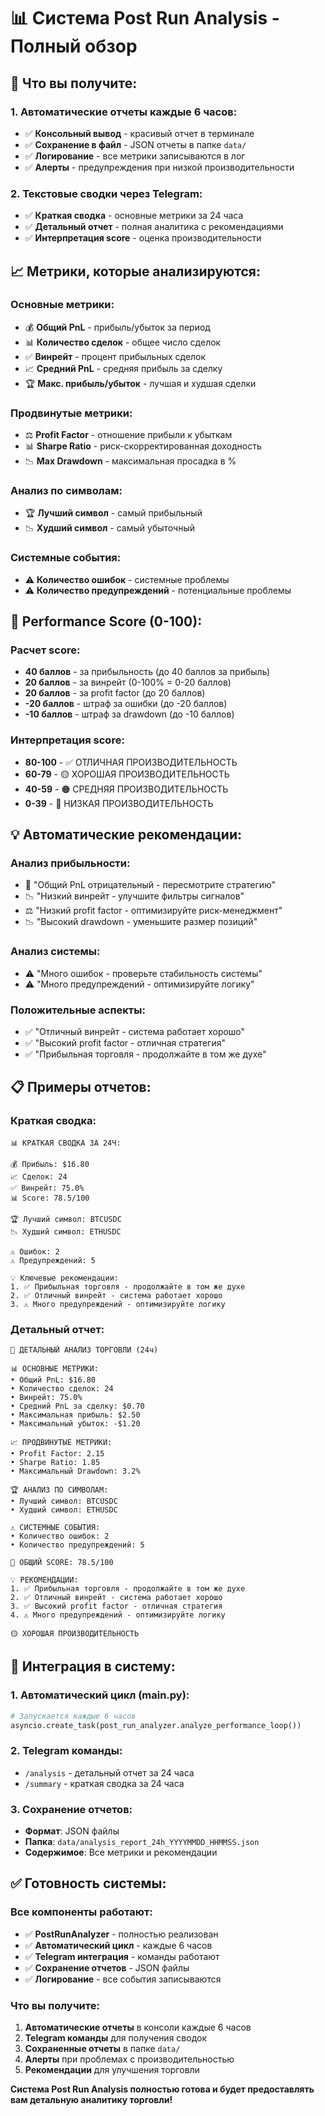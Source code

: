 # 📊 Система Post Run Analysis - Полный обзор

## 🎯 **Что вы получите:**

### **1. Автоматические отчеты каждые 6 часов:**
- ✅ **Консольный вывод** - красивый отчет в терминале
- ✅ **Сохранение в файл** - JSON отчеты в папке `data/`
- ✅ **Логирование** - все метрики записываются в лог
- ✅ **Алерты** - предупреждения при низкой производительности

### **2. Текстовые сводки через Telegram:**
- ✅ **Краткая сводка** - основные метрики за 24 часа
- ✅ **Детальный отчет** - полная аналитика с рекомендациями
- ✅ **Интерпретация score** - оценка производительности

## 📈 **Метрики, которые анализируются:**

### **Основные метрики:**
- 💰 **Общий PnL** - прибыль/убыток за период
- 📊 **Количество сделок** - общее число сделок
- ✅ **Винрейт** - процент прибыльных сделок
- 📈 **Средний PnL** - средняя прибыль за сделку
- 🏆 **Макс. прибыль/убыток** - лучшая и худшая сделки

### **Продвинутые метрики:**
- ⚖️ **Profit Factor** - отношение прибыли к убыткам
- 📊 **Sharpe Ratio** - риск-скорректированная доходность
- 📉 **Max Drawdown** - максимальная просадка в %

### **Анализ по символам:**
- 🏆 **Лучший символ** - самый прибыльный
- 📉 **Худший символ** - самый убыточный

### **Системные события:**
- ⚠️ **Количество ошибок** - системные проблемы
- ⚠️ **Количество предупреждений** - потенциальные проблемы

## 🎯 **Performance Score (0-100):**

### **Расчет score:**
- **40 баллов** - за прибыльность (до 40 баллов за прибыль)
- **20 баллов** - за винрейт (0-100% = 0-20 баллов)
- **20 баллов** - за profit factor (до 20 баллов)
- **-20 баллов** - штраф за ошибки (до -20 баллов)
- **-10 баллов** - штраф за drawdown (до -10 баллов)

### **Интерпретация score:**
- **80-100** - ✅ ОТЛИЧНАЯ ПРОИЗВОДИТЕЛЬНОСТЬ
- **60-79** - 🟡 ХОРОШАЯ ПРОИЗВОДИТЕЛЬНОСТЬ
- **40-59** - 🟠 СРЕДНЯЯ ПРОИЗВОДИТЕЛЬНОСТЬ
- **0-39** - 🔴 НИЗКАЯ ПРОИЗВОДИТЕЛЬНОСТЬ

## 💡 **Автоматические рекомендации:**

### **Анализ прибыльности:**
- 🔴 "Общий PnL отрицательный - пересмотрите стратегию"
- 📉 "Низкий винрейт - улучшите фильтры сигналов"
- ⚖️ "Низкий profit factor - оптимизируйте риск-менеджмент"
- 📉 "Высокий drawdown - уменьшите размер позиций"

### **Анализ системы:**
- ⚠️ "Много ошибок - проверьте стабильность системы"
- ⚠️ "Много предупреждений - оптимизируйте логику"

### **Положительные аспекты:**
- ✅ "Отличный винрейт - система работает хорошо"
- ✅ "Высокий profit factor - отличная стратегия"
- ✅ "Прибыльная торговля - продолжайте в том же духе"

## 📋 **Примеры отчетов:**

### **Краткая сводка:**
```
📊 КРАТКАЯ СВОДКА ЗА 24Ч:

💰 Прибыль: $16.80
📈 Сделок: 24
✅ Винрейт: 75.0%
📊 Score: 78.5/100

🏆 Лучший символ: BTCUSDC
📉 Худший символ: ETHUSDC

⚠️ Ошибок: 2
⚠️ Предупреждений: 5

💡 Ключевые рекомендации:
1. ✅ Прибыльная торговля - продолжайте в том же духе
2. ✅ Отличный винрейт - система работает хорошо
3. ⚠️ Много предупреждений - оптимизируйте логику
```

### **Детальный отчет:**
```
🎯 ДЕТАЛЬНЫЙ АНАЛИЗ ТОРГОВЛИ (24ч)

📊 ОСНОВНЫЕ МЕТРИКИ:
• Общий PnL: $16.80
• Количество сделок: 24
• Винрейт: 75.0%
• Средний PnL за сделку: $0.70
• Максимальная прибыль: $2.50
• Максимальный убыток: -$1.20

📈 ПРОДВИНУТЫЕ МЕТРИКИ:
• Profit Factor: 2.15
• Sharpe Ratio: 1.85
• Максимальный Drawdown: 3.2%

🏆 АНАЛИЗ ПО СИМВОЛАМ:
• Лучший символ: BTCUSDC
• Худший символ: ETHUSDC

⚠️ СИСТЕМНЫЕ СОБЫТИЯ:
• Количество ошибок: 2
• Количество предупреждений: 5

🎯 ОБЩИЙ SCORE: 78.5/100

💡 РЕКОМЕНДАЦИИ:
1. ✅ Прибыльная торговля - продолжайте в том же духе
2. ✅ Отличный винрейт - система работает хорошо
3. ✅ Высокий profit factor - отличная стратегия
4. ⚠️ Много предупреждений - оптимизируйте логику

🟡 ХОРОШАЯ ПРОИЗВОДИТЕЛЬНОСТЬ
```

## 🔧 **Интеграция в систему:**

### **1. Автоматический цикл (main.py):**
```python
# Запускается каждые 6 часов
asyncio.create_task(post_run_analyzer.analyze_performance_loop())
```

### **2. Telegram команды:**
- `/analysis` - детальный отчет за 24 часа
- `/summary` - краткая сводка за 24 часа

### **3. Сохранение отчетов:**
- **Формат**: JSON файлы
- **Папка**: `data/analysis_report_24h_YYYYMMDD_HHMMSS.json`
- **Содержимое**: Все метрики и рекомендации

## ✅ **Готовность системы:**

### **Все компоненты работают:**
- ✅ **PostRunAnalyzer** - полностью реализован
- ✅ **Автоматический цикл** - каждые 6 часов
- ✅ **Telegram интеграция** - команды работают
- ✅ **Сохранение отчетов** - JSON файлы
- ✅ **Логирование** - все события записываются

### **Что вы получите:**
1. **Автоматические отчеты** в консоли каждые 6 часов
2. **Telegram команды** для получения сводок
3. **Сохраненные отчеты** в папке `data/`
4. **Алерты** при проблемах с производительностью
5. **Рекомендации** для улучшения торговли

**Система Post Run Analysis полностью готова и будет предоставлять вам детальную аналитику торговли!**
